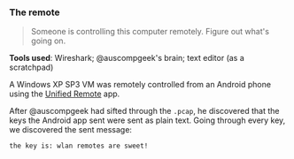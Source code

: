 ### The remote ###
> Someone is controlling this computer remotely. Figure out what's going on.

**Tools used**: Wireshark; @auscompgeek's brain; text editor (as a scratchpad)

A Windows XP SP3 VM was remotely controlled from an Android phone using the [Unified Remote](https://play.google.com/store/apps/details?id=com.Relmtech.Remote) app.

After @auscompgeek had sifted through the `.pcap`, he discovered that the keys the Android app sent were sent as plain text. Going through every key, we discovered the sent message:

```
the key is: wlan remotes are sweet!
```
